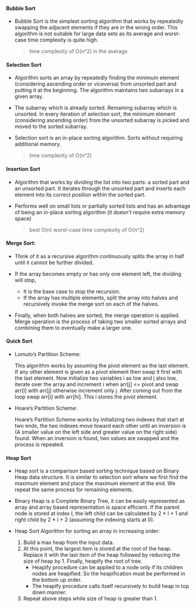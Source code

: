 #### Bubble Sort
* Bubble Sort is the simplest sorting algorithm that works by repeatedly swapping the adjacent elements if they are in the wrong order. This algorithm is not suitable for large data sets as its average and worst-case time complexity is quite high.

    > time complexity of O(n^2) in the average

#### Selection Sort
* Algorithm sorts an array by repeatedly finding the minimum element (considering ascending order or viceversa) from unsorted part and putting it at the beginning. The algorithm maintains two subarrays in a given array.

* The subarray which is already sorted. Remaining subarray which is unsorted. In every iteration of selection sort, the minimum element (considering ascending order) from the unsorted subarray is picked and moved to the sorted subarray.

* Selection sort is an in-place sorting algorithm. Sorts without requiring additional memory.

    > time complexity of O(n^2)

#### Insertion Sort
* Algorithm that works by dividing the list into two parts: a sorted part and an unsorted part. It iterates through the unsorted part and inserts each element into its correct position within the sorted part. 
* Performs well on small lists or partially sorted lists and has an advantage of being an in-place sorting algorithm (it doesn't require extra memory space)

    > best O(n) worst-case time complexity of O(n^2)


#### Merge Sort:
* Think of it as a recursive algorithm continuously splits the array in half until it cannot be further divided.
* If the array becomes empty or has only one element left, the dividing will stop,
    * It is the base case to stop the recursion. 
    * If the array has multiple elements, split the array into halves and recursively invoke the merge sort on each of the halves.
    
* Finally, when both halves are sorted, the merge operation is applied. Merge operation is the process of taking two smaller sorted arrays and combining them to eventually make a larger one.


#### Quick Sort
* Lomuto’s Partition Scheme:

    This algorithm works by assuming the pivot element as the last element. If any other element is given as a pivot element then swap it first with the last element. Now initialize two variables i as low and j also low,  iterate over the array and increment i when arr[j] <= pivot and swap arr[i] with arr[j] otherwise increment only j. After coming out from the loop swap arr[i] with arr[hi]. This i stores the pivot element.

* Hoare’s Partition Scheme:

    Hoare’s Partition Scheme works by initializing two indexes that start at two ends, the two indexes move toward each other until an inversion is (A smaller value on the left side and greater value on the right side) found. When an inversion is found, two values are swapped and the process is repeated.

#### Heap Sort

* Heap sort is a comparison based sorting technique based on Binary Heap data structure. It is similar to selection sort where we first find the maximum element and place the maximum element at the end. We repeat the same process for remaining elements.

* Binary Heap is a Complete Binary Tree, it can be easily represented as array and array based representation is space efficient. If the parent node is stored at index I, the left child can be calculated by 2 * I + 1 and right child by 2 * I + 2 (assuming the indexing starts at 0).

* Heap Sort Algorithm for sorting an array in increasing order:

    1. Build a max heap from the input data.
    2. At this point, the largest item is stored at the root of the heap. Replace it with the last item of the heap followed by reducing  the size of heap by 1. Finally, heapify the root of tree.
        * Heapify procedure can be applied to a node only if its children nodes are heapified. So the heapification must be performed in the bottom up order.
        * The heapify procedure calls itself recursively to build heap
        in top down manner.
    3. Repeat above steps while size of heap is greater than 1.
 




